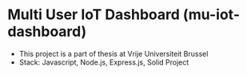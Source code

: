 # Multi User IoT Dashboard (mu-iot-dashboard)
- This project is a part of thesis at Vrije Universiteit Brussel
- Stack: Javascript, Node.js, Express.js, Solid Project